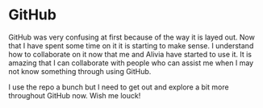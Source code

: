 # GitHub

GitHub was very confusing at first because of the way it is layed out.  Now that I have spent some time on it it is starting to make sense.
I understand how to collaborate on it now that me and Alivia have started to use it.  It is amazing that I can collaborate with people who can 
assist me when I may not know something through using GitHub.  

I use the repo a bunch but I need to get out and explore a bit more throughout GitHub now.  Wish me louck!
